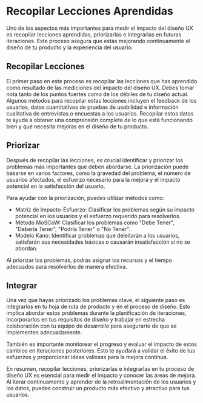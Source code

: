 # Recopilar Lecciones Aprendidas

Uno de los aspectos más importantes para medir el impacto del diseño UX es recopilar lecciones aprendidas, priorizarlas e integrarlas en futuras iteraciones. Este proceso asegura que estás mejorando continuamente el diseño de tu producto y la experiencia del usuario.

## Recopilar Lecciones

El primer paso en este proceso es recopilar las lecciones que has aprendido como resultado de las mediciones del impacto del diseño UX. Debes tomar nota tanto de los puntos fuertes como de los débiles de tu diseño actual. Algunos métodos para recopilar estas lecciones incluyen el feedback de los usuarios, datos cuantitativos de pruebas de usabilidad e información cualitativa de entrevistas o encuestas a los usuarios. Recopilar estos datos te ayuda a obtener una comprensión completa de lo que está funcionando bien y qué necesita mejoras en el diseño de tu producto.

## Priorizar

Después de recopilar las lecciones, es crucial identificar y priorizar los problemas más importantes que deben abordarse. La priorización puede basarse en varios factores, como la gravedad del problema, el número de usuarios afectados, el esfuerzo necesario para la mejora y el impacto potencial en la satisfacción del usuario.

Para ayudar con la priorización, puedes utilizar métodos como:

- Matriz de Impacto-Esfuerzo: Clasificar los problemas según su impacto potencial en los usuarios y el esfuerzo requerido para resolverlos.
- Método MoSCoW: Clasificar los problemas como "Debe Tener", "Debería Tener", "Podría Tener" o "No Tener".
- Modelo Kano: Identificar problemas que deleitarán a los usuarios, satisfarán sus necesidades básicas o causarán insatisfacción si no se abordan.

Al priorizar los problemas, podrás asignar los recursos y el tiempo adecuados para resolverlos de manera efectiva.

## Integrar

Una vez que hayas priorizado los problemas clave, el siguiente paso es integrarlos en tu hoja de ruta de producto y en el proceso de diseño. Esto implica abordar estos problemas durante la planificación de iteraciones, incorporarlos en tus requisitos de diseño y trabajar en estrecha colaboración con tu equipo de desarrollo para asegurarte de que se implementen adecuadamente.

También es importante monitorear el progreso y evaluar el impacto de estos cambios en iteraciones posteriores. Esto te ayudará a validar el éxito de tus esfuerzos y proporcionar ideas valiosas para la mejora continua.

En resumen, recopilar lecciones, priorizarlas e integrarlas en tu proceso de diseño UX es esencial para medir el impacto y conocer las áreas de mejora. Al iterar continuamente y aprender de la retroalimentación de los usuarios y los datos, puedes construir un producto más efectivo y atractivo para tus usuarios.
